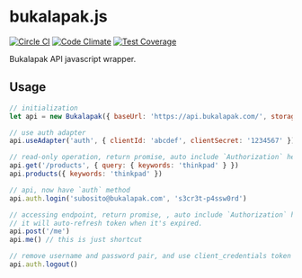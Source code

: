 # bukalapak.js

[![Circle CI](https://circleci.com/gh/bukalapak/bukalapak.js.svg?style=shield&circle-token=d8aa3d29804a92ce000a33c0372ac42d3ef99560)](https://circleci.com/gh/bukalapak/bukalapak.js)
[![Code Climate](https://codeclimate.com/repos/56cac426e6f128215f001042/badges/6d21f6edb6a5e05f155e/gpa.svg)](https://codeclimate.com/repos/56cac426e6f128215f001042/feed)
[![Test Coverage](https://codeclimate.com/repos/56cac426e6f128215f001042/badges/6d21f6edb6a5e05f155e/coverage.svg)](https://codeclimate.com/repos/56cac426e6f128215f001042/coverage)

Bukalapak API javascript wrapper.

## Usage

```javascript
// initialization
let api = new Bukalapak({ baseUrl: 'https://api.bukalapak.com/', storage: localStorage })

// use auth adapter
api.useAdapter('auth', { clientId: 'abcdef', clientSecret: '1234567' })

// read-only operation, return promise, auto include `Authorization` header with token from client_credentials
api.get('/products', { query: { keywords: 'thinkpad' } })
api.products({ keywords: 'thinkpad' })

// api, now have `auth` method
api.auth.login('subosito@bukalapak.com', 's3cr3t-p4ssw0rd')

// accessing endpoint, return promise, , auto include `Authorization` header with token from resource_owner_password
// it will auto-refresh token when it's expired.
api.post('/me')
api.me() // this is just shortcut

// remove username and password pair, and use client_credentials token instead
api.auth.logout()
```


